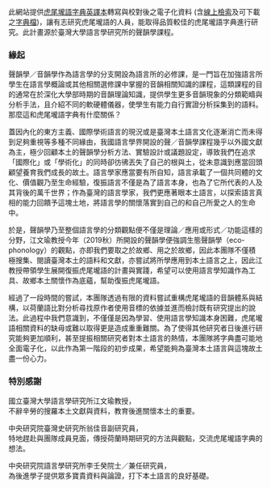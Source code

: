 此網站提供[虎尾壠語字典英譯本](https://archive.org/details/dictionaryfavor00happgoog/page/n7)轉寫與校對後之電子化資料 (含[線上檢索](./intro.html#dict-guide)及可下載之[字典檔](#download-dict))，讓有志研究虎尾壠語的人員，能取得品質較佳的虎尾壠語字典進行研究。此計畫源於臺灣大學語言學研究所的聲韻學課程。

### 緣起

聲韻學／音韻學作為語言學的分支開設為語言所的必修課，是一門旨在加強語言所學生在語言學概論或其他相關選修課中掌握的音韻相關知識的課程，這類課程的目的通常在於深化大學部時期的音韻理論知識，提供學生更多音韻現象的分類範疇與分析手法，且介紹不同的軟硬體儀器，使學生有能力自行實證分析採集到的語料。那麼這和虎尾壠語字典有什麼關係？

蓋因內化的東方主義、國際學術語言的現況或是臺灣本土語言文化逐漸消亡而未得到足夠重視等多種不同緣由，我國語言學界開設的聲／音韻學課程幾乎以外國文獻為主，極少回顧本土的聲韻學分析方法、實驗設計或議題設定，導致我們在追求「國際化」或「學術化」的同時卻彷彿丟失了自己的根與土，從未意識到應當回頭顧望養育我們成長的故土。語言學家應當要有所自知，語言承載了一個共同體的文化、價值觀乃至生命經驗，復振語言不僅是為了語言本身，也為了它所代表的人及其背後的萬千世界；作為臺灣的語言學家，我們更應著眼本土語言，以探索語言真相的能力回饋予這塊土地，將語言學的關懷落實到自己的和自己所愛之人的生命中。

於是，聲韻學乃至整個語言學的分類觀點便不僅是理論／應用或形式／功能這樣的分野，江文瑜教授今年（2019秋）所開設的聲韻學便強調生態聲韻學（eco-phonology）的觀點，亦即我們要取之於故鄉、用之於故鄉，因此本團隊不僅積極搜集、閱讀臺灣本土的語料和文獻，亦嘗試將所學應用到本土語言之上，因此江教授帶領學生展開復振虎尾壠語的計畫與實踐，希望可以使用語言學知識作為工具、故鄉本土關懷作為底蘊，幫助復振虎尾壠語。

經過了一段時間的嘗試，本團隊透過有限的資料嘗試重構虎尾壠語的音韻體系與結構，以荷蘭語比對分析尋找原作者使用音標的依據並進而檢討既有研究提出的說法。此過程中我們意識到，不僅僅是因為學習、使用語言學知識本身困難，虎尾壠語相關資料的缺毋或難以取得更是造成重重難關。為了使得其他研究者日後進行研究能夠更加順利，甚至提振相關研究者對本土語言的熱情，本團隊將字典盡可能地全面電子化，以此作為第一階段的初步成果，希望能夠為臺灣本土語言與這塊故土盡一份心力。

### 特別感謝

國立臺灣大學語言學研究所江文瑜教授，  
不辭辛勞的搜羅本土文獻與資料，教育後進關懷本土的重要。

中央研究院臺灣史研究所翁佳音副研究員，  
特地趕赴與團隊成員見面，傳授荷蘭時期研究的方法與觀點，交流虎尾壠語字典的想法。

中央研究院語言學研究所李壬癸院士／兼任研究員，  
為後進學子提供眾多寶貴資料與論證，打下本土語言的良好基礎。


